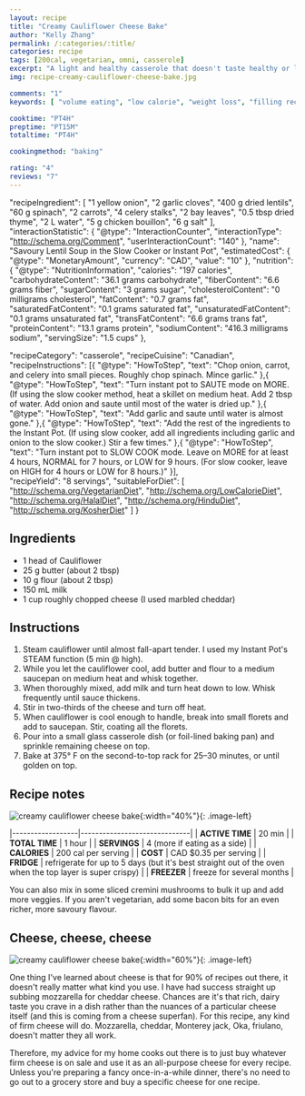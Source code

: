 ```yaml
---
layout: recipe
title: "Creamy Cauliflower Cheese Bake"
author: "Kelly Zhang"
permalink: /:categories/:title/
categories: recipe
tags: [200cal, vegetarian, omni, casserole]
excerpt: "A light and healthy casserole that doesn't taste healthy or light! You can eat a big portion without feeling guilty, or going into a food coma. Perfect as a main course or a side."
img: recipe-creamy-cauliflower-cheese-bake.jpg

comments: "1"
keywords: [ "volume eating", "low calorie", "weight loss", "filling recipe", "high fiber" ]

cooktime: "PT4H"
preptime: "PT15M"
totaltime: "PT4H"

cookingmethod: "baking"

rating: "4"
reviews: "7"
---
```



  "recipeIngredient": [
    "1 yellow onion",
    "2 garlic cloves",
    "400 g dried lentils",
    "60 g spinach",
    "2 carrots",
    "4 celery stalks",
    "2 bay leaves",
    "0.5 tbsp dried thyme",
    "2 L water",
    "5 g chicken bouillon",
    "6 g salt"
  ],
  "interactionStatistic": {
    "@type": "InteractionCounter",
    "interactionType": "http://schema.org/Comment",
    "userInteractionCount": "140"
  },
  "name": "Savoury Lentil Soup in the Slow Cooker or Instant Pot",
  "estimatedCost": {
    "@type": "MonetaryAmount",
    "currency": "CAD",
    "value": "10"
  },
  "nutrition": {
    "@type": "NutritionInformation",
    "calories": "197 calories",
    "carbohydrateContent": "36.1 grams carbohydrate",
    "fiberContent": "6.6 grams fiber",
    "sugarContent": "3 grams sugar",
    "cholesterolContent": "0 milligrams cholesterol",
    "fatContent": "0.7 grams fat",
    "saturatedFatContent": "0.1 grams saturated fat",
    "unsaturatedFatContent": "0.1 grams unsaturated fat",
    "transFatContent": "6.6 grams trans fat",
    "proteinContent": "13.1 grams protein",
    "sodiumContent": "416.3 milligrams sodium",
    "servingSize": "1.5 cups"
  },

  "recipeCategory": "casserole",
  "recipeCuisine": "Canadian",
  "recipeInstructions": [{
    "@type": "HowToStep",
    "text": "Chop onion, carrot, and celery into small pieces. Roughly chop spinach. Mince garlic."
  },{
    "@type": "HowToStep",
    "text": "Turn instant pot to SAUTE mode on MORE. (If using the slow cooker method, heat a skillet on medium heat. Add 2 tbsp of water. Add onion and saute until most of the water is dried up."
  },{
    "@type": "HowToStep",
    "text": "Add garlic and saute until water is almost gone."
  },{
    "@type": "HowToStep",
    "text": "Add the rest of the ingredients to the Instant Pot. (If using slow cooker, add all ingredients including garlic and onion to the slow cooker.) Stir a few times."
  },{
    "@type": "HowToStep",
    "text": "Turn instant pot to SLOW COOK mode. Leave on MORE for at least 4 hours, NORMAL for 7 hours, or LOW for 9 hours. (For slow cooker, leave on HIGH for 4 hours or LOW for 8 hours.)"
  }],  
  "recipeYield": "8 servings",
  "suitableForDiet": [
    "http://schema.org/VegetarianDiet",
    "http://schema.org/LowCalorieDiet",
    "http://schema.org/HalalDiet",
    "http://schema.org/HinduDiet",
    "http://schema.org/KosherDiet"
  ]
}
</script>

## Ingredients

* 1 head of Cauliflower
* 25 g butter (about 2 tbsp)
* 10 g flour (about 2 tbsp)
* 150 mL milk
* 1 cup roughly chopped cheese (I used marbled cheddar)



## Instructions

1. Steam cauliflower until almost fall-apart tender. I used my Instant Pot's STEAM function (5 min @ high).
1. While you let the cauliflower cool, add butter and flour to a medium saucepan on medium heat and whisk together.
1. When thoroughly mixed, add milk and turn heat down to low. Whisk frequently until sauce thickens.
1. Stir in two-thirds of the cheese and turn off heat.
1. When cauliflower is cool enough to handle, break into small florets and add to saucepan. Stir, coating all the florets.
1. Pour into a small glass casserole dish (or foil-lined baking pan) and sprinkle remaining cheese on top.
1. Bake at 375° F on the second-to-top rack for 25–30 minutes, or until golden on top.

## Recipe notes

![creamy cauliflower cheese bake](/food/images/recipe-creamy-cauliflower-cheese-bake-1.jpg){:width="40%"}{: .image-left}

|------------------|------------------------------|
| **ACTIVE TIME**  | 20 min                       |
| **TOTAL TIME**   | 1 hour                       |
| **SERVINGS**     | 4 (more if eating as a side) |
| **CALORIES**     | 200 cal per serving          |
| **COST**         | CAD $0.35 per serving        |
| **FRIDGE**       | refrigerate for up to 5 days (but it's best straight out of the oven when the top layer is super crispy) |
| **FREEZER**      | freeze for several months    |

You can also mix in some sliced cremini mushrooms to bulk it up and add more veggies. If you aren't vegetarian, add some bacon bits for an even richer, more savoury flavour.

## Cheese, cheese, cheese

![creamy cauliflower cheese bake](/food/images/recipe-creamy-cauliflower-cheese-bake-2.jpg){:width="60%"}{: .image-left}

One thing I've learned about cheese is that for 90% of recipes out there, it doesn't really matter what kind you use. I have had success straight up subbing mozzarella for cheddar cheese. Chances are it's that rich, dairy taste you crave in a dish rather than the nuances of a particular cheese itself (and this is coming from a cheese superfan). For this recipe, any kind of firm cheese will do. Mozzarella, cheddar, Monterey jack, Oka, friulano, doesn't matter they all work.

Therefore, my advice for my home cooks out there is to just buy whatever firm cheese is on sale and use it as an all-purpose cheese for every recipe. Unless you're preparing a fancy once-in-a-while dinner, there's no need to go out to a grocery store and buy a specific cheese for one recipe.
